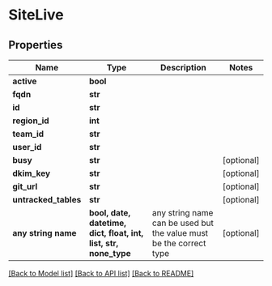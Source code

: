 # SiteLive


## Properties
Name | Type | Description | Notes
------------ | ------------- | ------------- | -------------
**active** | **bool** |  | 
**fqdn** | **str** |  | 
**id** | **str** |  | 
**region_id** | **int** |  | 
**team_id** | **str** |  | 
**user_id** | **str** |  | 
**busy** | **str** |  | [optional] 
**dkim_key** | **str** |  | [optional] 
**git_url** | **str** |  | [optional] 
**untracked_tables** | **str** |  | [optional] 
**any string name** | **bool, date, datetime, dict, float, int, list, str, none_type** | any string name can be used but the value must be the correct type | [optional]

[[Back to Model list]](../README.md#documentation-for-models) [[Back to API list]](../README.md#documentation-for-api-endpoints) [[Back to README]](../README.md)


